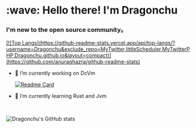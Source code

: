 <h1 align="left" id="macropower-title">:wave: Hello there! I'm Dragonchu</h1>
<h3 align="left">I'm new to the open source community。</h3>

<a href="#macropower-title">
  [![Top Langs](https://github-readme-stats.vercel.app/api/top-langs/?username=Dragonchu&exclude_repo=MyTwitter,littleScheduler,MyTwitterPHP,Dragonchu.github.io&layout=compact)](https://github.com/anuraghazra/github-readme-stats)
</a>


- 🔭 I’m currently working on DcVm
  
  [![Readme Card](https://github-readme-stats.vercel.app/api/pin/?username=Dragonchu&repo=DcVm)](https://github.com/Dragonchu/DcVm)
  
- 🌱 I’m currently learning Rust and Jvm

<br>


![Dragonchu's GitHub stats](https://github-readme-stats.vercel.app/api?username=Dragonchu&show_icons=true&count_private=true)

